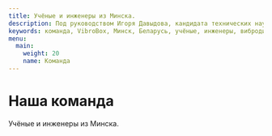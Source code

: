 ```yaml
---
title: Учёные и инженеры из Минска.
description: Под руководством Игоря Давыдова, кандидата технических наук и эксперта по вибродиагностике, команда VibroBox в Минске занимается наукой, разрабатывает алгоритмы ЦОС и «умные» датчики. Опыт в MAPS.ME Александра Борсука помогает масштабироваться на весь мир.
keywords: команда, VibroBox, Минск, Беларусь, учёные, инженеры, вибродиагносты, ЦОС, датчики
menu:
  main:
    weight: 20
    name: Команда
---
```


# Наша команда

Учёные и инженеры из Минска.